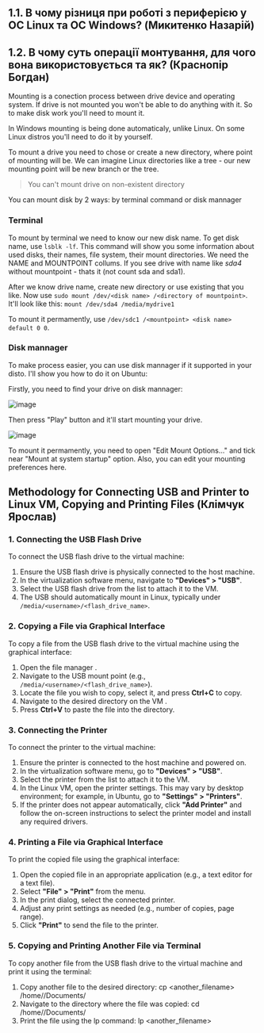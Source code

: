 ## 1.1. В чому різниця при роботі з периферією у ОС Linux та ОС Windows? (Микитенко Назарій)

## 1.2. В чому суть операції монтування, для чого вона використовується та як? (Краснопір Богдан)

Mounting is a conection process between drive device and operating system. If drive is not mounted you won't be able to do anything with it. So to make disk work you'll need to mount it.

In Windows mounting is being done automaticaly, unlike Linux. On some Linux distros you'll need to do it by yourself.

To mount a drive you need to chose or create a new directory, where point of mounting will be. We can imagine Linux directories like a tree - our new mounting point will be new branch or the tree. 

> You can't mount drive on non-existent directory

You can mount disk by 2 ways: by terminal command or disk mannager

### Terminal

To mount by terminal we need to know our new disk name. To get disk name, use `lsblk -lf`. This command will show you some information about used disks, their names, file system, their mount directories. We need the NAME and MOUNTPOINT collums. If you see drive with name like _sda4_ without mountpoint - thats it (not count sda and sda1). 

After we know drive name, create new directory or use existing that you like. Now use `sudo mount /dev/<disk name> /<directory of mountpoint>`. It'll look like this: `mount /dev/sda4 /media/mydrive1`

To mount it permamently, use `/dev/sdc1 /<mountpoint> <disk name> default 0 0`.

### Disk mannager

To make process easier, you can use disk mannager if it supported in your disto. I'll show you how to do it on Ubuntu:

Firstly, you need to find your drive on disk mannager: 

![image](https://github.com/user-attachments/assets/0df95a12-74e3-4a21-af3c-377a83f4af3e)

Then press "Play" button and it'll start mounting your drive.

![image](https://github.com/user-attachments/assets/1b04a1c9-f067-4448-a708-ca05938d404d)

To mount it permamently, you need to open "Edit Mount Options..." and tick near "Mount at system startup" option. Also, you can edit your mounting preferences here. 



## Methodology for Connecting USB and Printer to Linux VM, Copying and Printing Files (Клімчук Ярослав)





### 1. Connecting the USB Flash Drive
To connect the USB flash drive to the virtual machine:

1. Ensure the USB flash drive is physically connected to the host machine.
2. In the virtualization software menu, navigate to **"Devices" > "USB"**.
3. Select the USB flash drive from the list to attach it to the VM.
4. The USB should automatically mount in Linux, typically under `/media/<username>/<flash_drive_name>`.

### 2. Copying a File via Graphical Interface
To copy a file from the USB flash drive to the virtual machine using the graphical interface:

1. Open the file manager .
2. Navigate to the USB mount point (e.g., `/media/<username>/<flash_drive_name>`).
3. Locate the file you wish to copy, select it, and press **Ctrl+C** to copy.
4. Navigate to the desired directory on the VM .
5. Press **Ctrl+V** to paste the file into the directory.

### 3. Connecting the Printer
To connect the printer to the virtual machine:

1. Ensure the printer is connected to the host machine and powered on.
2. In the virtualization software menu, go to **"Devices" > "USB"**.
3. Select the printer from the list to attach it to the VM.
4. In the Linux VM, open the printer settings. This may vary by desktop environment; for example, in Ubuntu, go to **"Settings" > "Printers"**.
5. If the printer does not appear automatically, click **"Add Printer"** and follow the on-screen instructions to select the printer model and install any required drivers.

### 4. Printing a File via Graphical Interface
To print the copied file using the graphical interface:

1. Open the copied file in an appropriate application (e.g., a text editor for a text file).
2. Select **"File" > "Print"** from the menu.
3. In the print dialog, select the connected printer.
4. Adjust any print settings as needed (e.g., number of copies, page range).
5. Click **"Print"** to send the file to the printer.

### 5. Copying and Printing Another File via Terminal
To copy another file from the USB flash drive to the virtual machine and print it using the terminal:

1. Copy another file to the desired directory:
cp <another_filename> /home/<username>/Documents/
2. Navigate to the directory where the file was copied:
cd /home/<username>/Documents/
3. Print the file using the lp command:
lp <another_filename>
